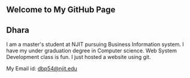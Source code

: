 ## Welcome to My GitHub Page

## Dhara


I am a master's student at NJIT pursuing Business Information system. I have my under graduation degree in Computer science.
Web System Development class is fun.
I just hosted a website using git.




My Email id: dbp54@njit.edu

